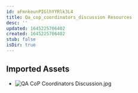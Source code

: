 ```yaml
---
id: aFmnkeunPIGlhYYRlk3L4
title: Qa_cop_coordinators_discussion Resources
desc: ''
updated: 1645225706402
created: 1645225706402
stub: false
isDir: true
---
```

## Imported Assets
- ![QA CoP Coordinators Discussion.jpg](/assets/qa-cop-coordinators-discussion.jpg)
